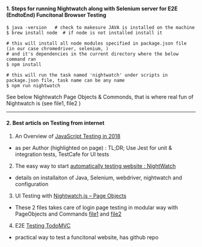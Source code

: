 
#### 1. Steps for running Nightwatch along with Selenium server for E2E (EndtoEnd) Funcitonal Browser Testing
```
$ java -version   # check to makesure JAVA is installed on the machine
$ brew install node  # if node is not installed install it

# this will install all node modules specified in package.json file (in our case chromedriver, selenium, )
# and it's dependencies in the current directory where the below command ran
$ npm install     

# this will run the task named 'nightwatch' under scripts in package.json file, task name can be any name
$ npm run nightwatch   
```

See below Nightwatch Page Objects & Commonds, that is where real fun of Nightwatch is (see file1, file2 )
______________________________________________________________________________________________________________________
#### 2. Best articls on Testing from internet 

1. An Overview of [JavaScript Testing in 2018](https://medium.com/welldone-software/an-overview-of-javascript-testing-in-2018-f68950900bc3)
+ as per Author (highlighted on page) : TL;DR; Use Jest for unit & integration tests, TestCafe for UI tests
 

2. The easy way to start [automatically testing website : NightWatch](https://medium.freecodecamp.org/how-to-easily-start-automatically-testing-your-website-8629ea8df04a)
+ details on installaiton of Java, Selenium, webdriver, nightwatch and configuration



3. UI Testing with [Nightwatch.js – Page Objects](http://matthewroach.me/ui-testing-with-nightwatch-js-page-objects/)
+ These 2 files takes care of login page testing in modular way with PageObjects and Commands [file1](https://github.com/matthewroach/nightwatch-demo/blob/master/page-objects/commandsLogin.js) and  [file2](https://github.com/matthewroach/nightwatch-demo/blob/master/tests/login-command-object.js)


4. E2E [Testing TodoMVC](https://blog.cloudboost.io/e2e-testing-with-nightwatch-part-two-aaa25a4dc033)
+ practical way to test a funcitonal website, has github repo
